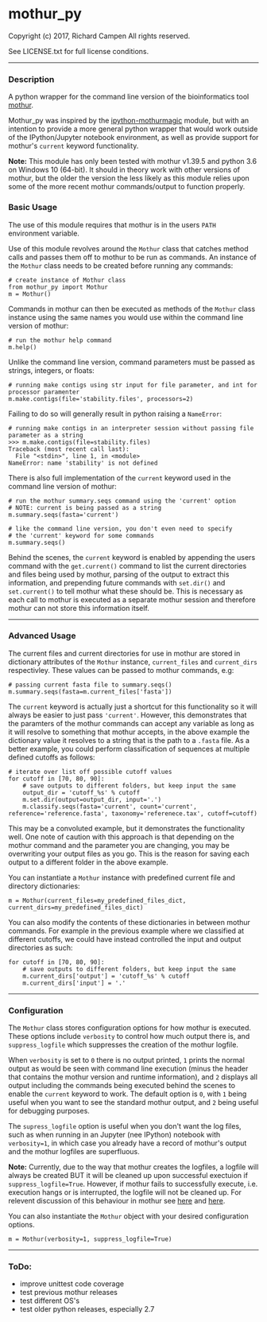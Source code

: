 # mothur_py

Copyright (c) 2017, Richard Campen All rights reserved.

See LICENSE.txt for full license conditions.

---

### Description

A python wrapper for the command line version of the bioinformatics tool 
[mothur](https://www.mothur.org/).

Mothur_py was inspired by the [ipython-mothurmagic](https://github.com/SchlossLab/ipython-mothurmagic) module, but with an 
intention to provide a more general python wrapper that would work outside of the IPython/Jupyter notebook environment, 
as well as provide support for mothur's `current` keyword functionality.

**Note:** This module has only been tested with mothur v1.39.5 and python 3.6 on Windows 10 (64-bit). It should in 
theory work with other versions of mothur, but the older the version the less likely as this module relies upon some of 
the more recent mothur commands/output to function properly.

### Basic Usage

The use of this module requires that mothur is in the users `PATH` environment variable.

Use of this module revolves around the `Mothur` class that catches method calls and passes them off to mothur to be run 
as commands. An instance of the `Mothur` class needs to be created before running any commands:

    # create instance of Mothur class
    from mothur_py import Mothur
    m = Mothur()
    
Commands in mothur can then be executed as methods of the `Mothur` class instance using the same names you would use 
within the command line version of mothur:

    # run the mothur help command
    m.help()

Unlike the command line version, command parameters must be passed as strings, integers, or floats:

    # running make contigs using str input for file parameter, and int for processor paramenter
    m.make.contigs(file='stability.files', processors=2)
    
Failing to do so will generally result in python raising a `NameError`:

    # running make contigs in an interpreter session without passing file parameter as a string
    >>> m.make.contigs(file=stability.files)
    Traceback (most recent call last):
      File "<stdin>", line 1, in <module>
    NameError: name 'stability' is not defined

There is also full implementation of the `current` keyword used in the command line version of mothur:    
       
    # run the mothur summary.seqs command using the 'current' option
    # NOTE: current is being passed as a string
    m.summary.seqs(fasta='current')
     
    # like the command line version, you don't even need to specify 
    # the 'current' keyword for some commands
    m.summary.seqs() 
    
Behind the scenes, the `current` keyword is enabled by appending the users command with the `get.current()` command to 
list the current directories and files being used by mothur, parsing of the output to extract this information, and 
prepending future commands with `set.dir()` and `set.current()` to tell mothur what these should be. This is necessary 
as each call to mothur is executed as a separate mothur session and therefore mothur can not store this information 
itself.

---

### Advanced Usage

The current files and current directories for use in mothur are stored in dictionary attributes of the `Mothur` 
instance, `current_files` and `current_dirs` respectivley. These values can be passed to mothur commands, e.g:

    # passing current fasta file to summary.seqs()
    m.summary.seqs(fasta=m.current_files['fasta'])
       
The `current` keyword is actually just a shortcut for this functionality so it will always be easier to just pass 
`'current'`. However, this demonstrates that the paramters of the mothur commands can accept any variable as long as it 
will resolve to something that mothur accepts, in the above example the dictionary value it resolves to a string that is
the path to a `.fasta` file. As a better example, you could perform classification of sequences at multiple defined 
cutoffs as follows:

    # iterate over list off possible cutoff values
    for cutoff in [70, 80, 90]:   
        # save outputs to different folders, but keep input the same
        output_dir = 'cutoff_%s' % cutoff
        m.set.dir(output=output_dir, input='.')
        m.classify.seqs(fasta='current', count='current', reference='reference.fasta', taxonomy='referenece.tax', cutoff=cutoff)
        
This may be a convoluted example, but it demonstrates the functionality well. One note of caution with this approach is 
that depending on the mothur command and the parameter you are changing, you may be overwriting your output files as you 
go. This is the reason for saving each output to a different folder in the above example.

You can instantiate a `Mothur` instance with predefined current file and directory dictionaries:

    m = Mothur(current_files=my_predefined_files_dict, current_dirs=my_predefined_files_dict)

You can also modify the contents of these dictionaries in between mothur commands. For example in the previous example 
where we classified at different cutoffs, we could have instead controlled the input and output directories as such:

    for cutoff in [70, 80, 90]:   
        # save outputs to different folders, but keep input the same
        m.current_dirs['output'] = 'cutoff_%s' % cutoff
        m.current_dirs['input'] = '.'

---

### Configuration 
    
The `Mothur` class stores configuration options for how mothur is executed. These options include `verbosity` to control
how much output there is, and `suppress_logfile` which suppresses the creation of the mothur logfile. 

When `verbosity` is set to `0` there is no output printed, `1` prints the normal output as would be seen with command 
line execution (minus the header that contains the mothur version and runtime information), and `2` displays all output
including the commands being executed behind the scenes to enable the `current` keyword to work. The default option is 
`0`, with `1` being useful when you want to see the standard mothur output, and `2` being useful for debugging purposes. 

The `supress_logfile` option is useful when you don't want the log files, such as when running in an Jupyter (nee 
IPython) notebook with `verbosity=1`, in which case you already have a record of mothur's output and the mothur logfiles
are superfluous.

**Note:** Currently, due to the way that mothur creates the logfiles, a logfile will always be created BUT it will be 
cleaned up upon successful exectuion if `suppress_logfile=True`. However, if mothur fails to successfully execute, i.e. 
execution hangs or is interrupted, the logfile will not be cleaned up. For relevent discussion of this behaviour in 
mothur see [here](https://github.com/mothur/mothur/issues/281) and [here](https://github.com/mothur/mothur/issues/377).

You can also instantiate the `Mothur` object with your desired configuration options.

    m = Mothur(verbosity=1, suppress_logfile=True)
    
---

### ToDo:

* improve unittest code coverage
* test previous mothur releases
* test different OS's
* test older python releases, especially 2.7

